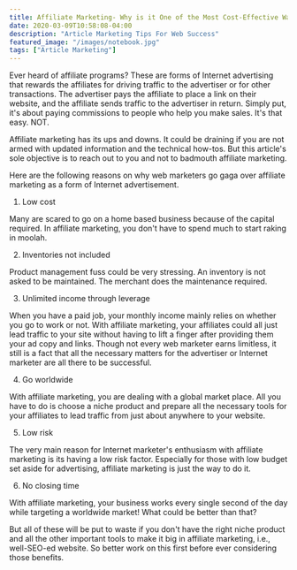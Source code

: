 ```yaml
---
title: Affiliate Marketing- Why is it One of the Most Cost-Effective Ways to Advertise your Business
date: 2020-03-09T10:58:08-04:00
description: "Article Marketing Tips For Web Success"
featured_image: "/images/notebook.jpg"
tags: ["Article Marketing"]
---
```




Ever heard of affiliate programs? These are forms of Internet advertising that rewards the affiliates for driving traffic to the advertiser or for other transactions. The advertiser pays the affiliate to place a link on their website, and the affiliate sends traffic to the advertiser in return. Simply put, it's about paying commissions to people who help you make sales. It's that easy. NOT. 

Affiliate marketing has its ups and downs. It could be draining if you are not armed with updated information and the technical how-tos. But this article's sole objective is to reach out to you and not to badmouth affiliate marketing.

Here are the following reasons on why web marketers go gaga over affiliate marketing as a form of Internet advertisement.

1. Low cost

Many are scared to go on a home based business because of the capital required. In affiliate marketing, you don't have to spend much to start raking in moolah.

2. Inventories not included

Product management fuss could be very stressing. An inventory is not asked to be maintained. The merchant does the maintenance required.

3. Unlimited income through leverage

When you have a paid job, your monthly income mainly relies on whether you go to work or not. With affiliate marketing, your affiliates could all just lead traffic to your site without having to lift a finger after providing them your ad copy and links. Though not every web marketer earns limitless, it still is a fact that all the necessary matters for the advertiser or Internet marketer are all there to be successful. 

4. Go worldwide

With affiliate marketing, you are dealing with a global market place. All you have to do is choose a niche product and prepare all the necessary tools for your affiliates to lead traffic from just about anywhere to your website.

5. Low risk
 
The very main reason for Internet marketer's enthusiasm with affiliate marketing is its having a low risk factor. Especially for those with low budget set aside for advertising, affiliate marketing is just the way to do it.

6. No closing time

With affiliate marketing, your business works every single second of the day while targeting a worldwide market! What could be better than that?

But all of these will be put to waste if you don't have the right niche product and all the other important tools to make it big in affiliate marketing, i.e., well-SEO-ed website. So better work on this first before ever considering those benefits.



